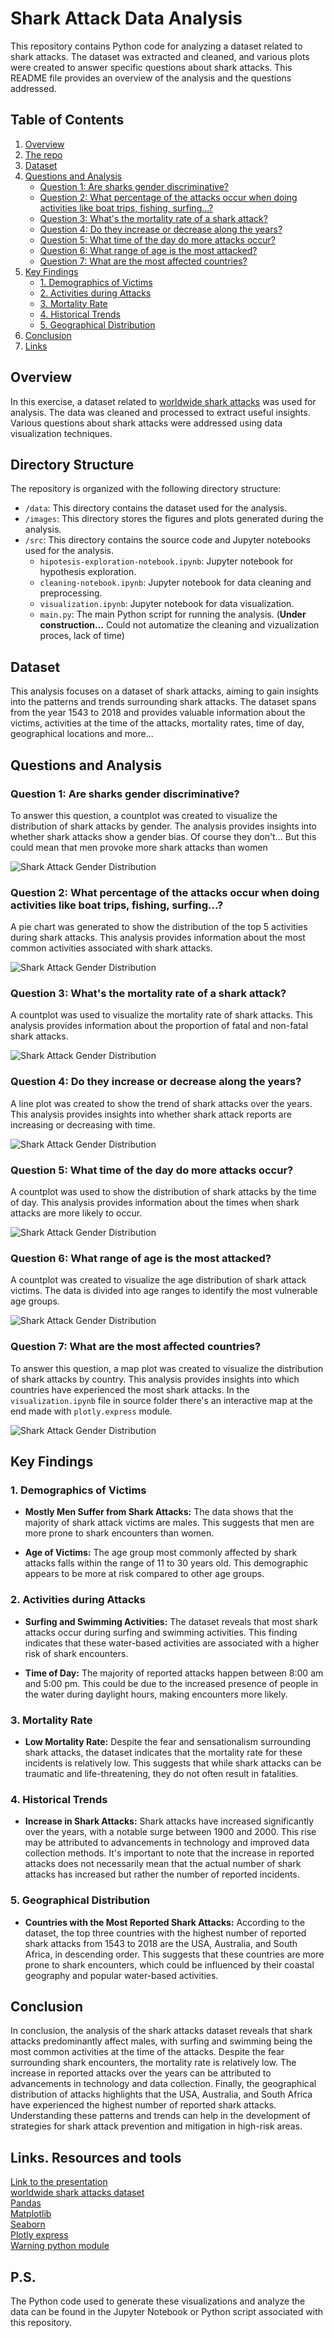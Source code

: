 # Shark Attack Data Analysis
This repository contains Python code for analyzing a dataset related to shark attacks. The dataset was extracted and cleaned, and various plots were created to answer specific questions about shark attacks. This README file provides an overview of the analysis and the questions addressed.

## Table of Contents

1. [Overview](#overview)
2. [The repo](#directory-structure)
2. [Dataset](#dataset)
3. [Questions and Analysis](#questions-and-analysis)
    - [Question 1: Are sharks gender discriminative?](#question-1-are-sharks-gender-discriminative)
    - [Question 2: What percentage of the attacks occur when doing activities like boat trips, fishing, surfing...?](#question-2-what-percentage-of-the-attacks-occur-when-doing-activities-like-boat-trips-fishing-surfing)
    - [Question 3: What's the mortality rate of a shark attack?](#question-3-whats-the-mortality-rate-of-a-shark-attack)
    - [Question 4: Do they increase or decrease along the years?](#question-4-do-they-increase-or-decrease-along-the-years)
    - [Question 5: What time of the day do more attacks occur?](#question-5-what-time-of-the-day-do-more-attacks-occur)
    - [Question 6: What range of age is the most attacked?](#question-6-what-range-of-age-is-the-most-attacked)
    - [Question 7: What are the most affected countries?](#question-7-what-are-the-most-affected-countries)
5. [Key Findings](#key-findings)
    - [1. Demographics of Victims](#1-demographics-of-victims)
    - [2. Activities during Attacks](#2-activities-during-attacks)
    - [3. Mortality Rate](#3-mortality-rate)
    - [4. Historical Trends](#4-historical-trends)
    - [5. Geographical Distribution](#5-geographical-distribution)
6. [Conclusion](#1-conclusion)
7. [Links](#links-resources-and-tools)

## Overview
In this exercise, a dataset related to [worldwide shark attacks](https://www.kaggle.com/datasets/teajay/global-shark-attacks/discussion) was used for analysis. The data was cleaned and processed to extract useful insights. Various questions about shark attacks were addressed using data visualization techniques.

## Directory Structure

The repository is organized with the following directory structure:

- `/data`: This directory contains the dataset used for the analysis.
- `/images`: This directory stores the figures and plots generated during the analysis.
- `/src`: This directory contains the source code and Jupyter notebooks used for the analysis.
  - `hipotesis-exploration-notebook.ipynb`: Jupyter notebook for hypothesis exploration.
  - `cleaning-notebook.ipynb`: Jupyter notebook for data cleaning and preprocessing.
  - `visualization.ipynb`: Jupyter notebook for data visualization.
  - `main.py`: The main Python script for running the analysis. (**Under construction...** Could not automatize the cleaning and vizualization proces, lack of time)

## Dataset
This analysis focuses on a dataset of shark attacks, aiming to gain insights into the patterns and trends surrounding shark attacks. The dataset spans from the year 1543 to 2018 and provides valuable information about the victims, activities at the time of the attacks, mortality rates, time of day, geographical locations and more...

## Questions and Analysis
### Question 1: Are sharks gender discriminative?
To answer this question, a countplot was created to visualize the distribution of shark attacks by gender. The analysis provides insights into whether shark attacks show a gender bias. Of course they don't... But this could mean that men provoke more shark attacks than women

![Shark Attack Gender Distribution](images/shark_attacks_gender.png)

### Question 2: What percentage of the attacks occur when doing activities like boat trips, fishing, surfing...?
A pie chart was generated to show the distribution of the top 5 activities during shark attacks. This analysis provides information about the most common activities associated with shark attacks.

![Shark Attack Gender Distribution](images/shark_attacks_per_activity.png)

### Question 3: What's the mortality rate of a shark attack?
A countplot was used to visualize the mortality rate of shark attacks. This analysis provides information about the proportion of fatal and non-fatal shark attacks.

![Shark Attack Gender Distribution](images/shark_attacks_fatality.png)

### Question 4: Do they increase or decrease along the years?
A line plot was created to show the trend of shark attacks over the years. This analysis provides insights into whether shark attack reports are increasing or decreasing with time.

![Shark Attack Gender Distribution](images/shark_attacks_over_years.png)

### Question 5: What time of the day do more attacks occur?
A countplot was used to show the distribution of shark attacks by the time of day. This analysis provides information about the times when shark attacks are more likely to occur.

![Shark Attack Gender Distribution](images/shark_attacks_by_time.png)

### Question 6: What range of age is the most attacked?
A countplot was created to visualize the age distribution of shark attack victims. The data is divided into age ranges to identify the most vulnerable age groups.

![Shark Attack Gender Distribution](images/shark_attacks_victim_ages.png)

### Question 7: What are the most affected countries?
To answer this question, a map plot was created to visualize the distribution of shark attacks by country. This analysis provides insights into which countries have experienced the most shark attacks. In the `visualization.ipynb` file in source folder there's an interactive map at the end made with `plotly.express` module.

![Shark Attack Gender Distribution](images/attacks_per_country.png)

## Key Findings

### 1. Demographics of Victims
   - **Mostly Men Suffer from Shark Attacks:** The data shows that the majority of shark attack victims are males. This suggests that men are more prone to shark encounters than women.

   - **Age of Victims:** The age group most commonly affected by shark attacks falls within the range of 11 to 30 years old. This demographic appears to be more at risk compared to other age groups.

### 2. Activities during Attacks
   - **Surfing and Swimming Activities:** The dataset reveals that most shark attacks occur during surfing and swimming activities. This finding indicates that these water-based activities are associated with a higher risk of shark encounters.

   - **Time of Day:** The majority of reported attacks happen between 8:00 am and 5:00 pm. This could be due to the increased presence of people in the water during daylight hours, making encounters more likely.

### 3. Mortality Rate
   - **Low Mortality Rate:** Despite the fear and sensationalism surrounding shark attacks, the dataset indicates that the mortality rate for these incidents is relatively low. This suggests that while shark attacks can be traumatic and life-threatening, they do not often result in fatalities.

### 4. Historical Trends
   - **Increase in Shark Attacks:** Shark attacks have increased significantly over the years, with a notable surge between 1900 and 2000. This rise may be attributed to advancements in technology and improved data collection methods. It's important to note that the increase in reported attacks does not necessarily mean that the actual number of shark attacks has increased but rather the number of reported incidents.

### 5. Geographical Distribution
   - **Countries with the Most Reported Shark Attacks:** According to the dataset, the top three countries with the highest number of reported shark attacks from 1543 to 2018 are the USA, Australia, and South Africa, in descending order. This suggests that these countries are more prone to shark encounters, which could be influenced by their coastal geography and popular water-based activities.

## Conclusion
In conclusion, the analysis of the shark attacks dataset reveals that shark attacks predominantly affect males, with surfing and swimming being the most common activities at the time of the attacks. Despite the fear surrounding shark encounters, the mortality rate is relatively low. The increase in reported attacks over the years can be attributed to advancements in technology and data collection. Finally, the geographical distribution of attacks highlights that the USA, Australia, and South Africa have experienced the highest number of reported shark attacks. Understanding these patterns and trends can help in the development of strategies for shark attack prevention and mitigation in high-risk areas.

## Links. Resources and tools
[Link to the presentation ](https://www.canva.com/design/DAFyHXYu29w/IWmQt43FoKd39QzxxvzV5A/edit?utm_content=DAFyHXYu29w&utm_campaign=designshare&utm_medium=link2&utm_source=sharebutton)<br>
[worldwide shark attacks dataset](https://www.kaggle.com/datasets/teajay/global-shark-attacks/discussion)<br>
[Pandas](https://pandas.pydata.org/)<br>
[Matplotlib](https://matplotlib.org/stable/)<br>
[Seaborn](https://seaborn.pydata.org/)<br>
[Plotly express](https://plotly.com/)<br>
[Warning python module](https://docs.python.org/3/library/warnings.html)

## P.S.
The Python code used to generate these visualizations and analyze the data can be found in the Jupyter Notebook or Python script associated with this repository.